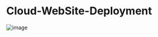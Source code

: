 # Cloud-WebSite-Deployment

![image](https://github.com/user-attachments/assets/0d4d50c0-f990-4901-84e2-0d5bd04d2b77)
